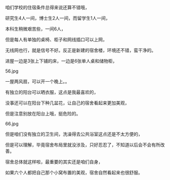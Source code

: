  咱们学校的住宿条件总得来说还算不错哦，

研究生4人一间，博士生2人一间，而留学生1人一间，

本科生稍微艰苦些，一间6人，

但是每人有单独的桌椅、柜子和网线插口可以上网，

无线网也行，就是信号不好。反正是新建的宿舍楼，环境还不错，蛮干净的。

   进屋一边是3张上下铺的床，一边是6张单人桌和储物柜，

56.jpg

一屋两风扇，可以开一个晚上。。

有独立的阳台可以晒衣服，这点是我最喜欢的，

没事还可以在阳台下种几盆花，让自己的宿舍看起来更加美观，

但是注意别放在阳台上哦，挺危险的。

66.jpg

但是咱们没有独立的卫生间，洗澡得去公共浴室这点还是不太方便的，

但是可以理解，毕竟宿舍布局里就没涉及，只好忍忍了，不知道以后会不会有所改善。

 宿舍总体就这样啦，最重要的其实还是咱们自身，

如果六个人都把自己那个小窝布置的美观，宿舍自然看起来也很舒服。